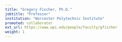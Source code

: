```yaml
---
title: "Gregory Fischer, Ph.D."
jobtitle: "Professor"
institution: "Worcester Polytechnic Institute"
promoted: collaborator
ext_url: https://www.wpi.edu/people/faculty/gfischer
weight: 1
---
```



